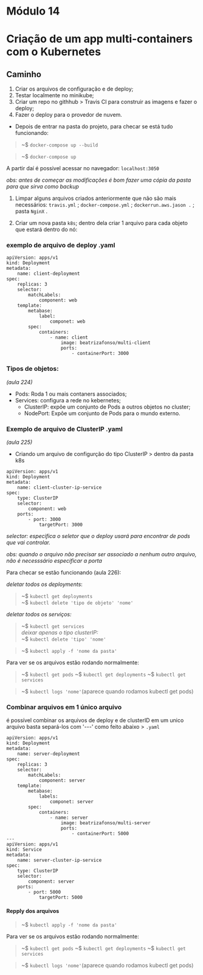 # Módulo 14

# Criação de um app multi-containers com o Kubernetes

## Caminho 

1. Criar os arquivos de configuração e de deploy;
2. Testar localmente no minikube;
3. Criar um repo no githhub > Travis CI para construir as imagens e fazer o deploy;
4. Fazer o deploy para o provedor de nuvem.

- Depois de entrar na pasta do projeto, para checar se está tudo funcionando:

> ~$ `docker-compose up --build`

> ~$ `docker-compose up` 

A partir daí é possivel acessar no navegador: `localhost:3050`

_obs: antes de começar as modificações é bom fazer uma cópia da pasta para que sirva como backup_

1. Limpar alguns arquivos criados anteriormente que não são mais necessários: `travis.yml` ; `docker-compose.yml` ; `dockerrun.aws.jason .` ; pasta `NginX` .

2. Criar um nova pasta `k8s`; dentro dela criar 1 arquivo para cada objeto que estará dentro do nó:

### exemplo de arquivo de deploy .yaml

```
apiVersion: apps/v1 
kind: Deployment
metadata: 
    name: client-deployment
spec:
    replicas: 3
    selector:
        matchLabels:
            component: web
    template:
        metabase:
            label:
                componet: web
        spec: 
            containers:
                - name: client
                    image: beatrizafonso/multi-client
                    ports:
                        - containerPort: 3000
```

### Tipos de objetos:
_(aula 224)_
- Pods: Roda 1 ou mais contaners associados;
- Services: configura a rede no kebernetes;
    - ClusterIP: expõe um conjunto de Pods a outros objetos no cluster;
    - NodePort: Expõe um conjunto de Pods para o mundo externo.

### Exemplo de arquivo de ClusterIP .yaml
_(aula 225)_

- Criando um arquivo de configurção do tipo ClusterIP > dentro da pasta k8s 

```
apiVersion: apps/v1 
kind: Deployment
metadata: 
    name: client-cluster-ip-service
spec:
    type: ClusterIP
    selector:
        component: web
    ports:
        - port: 3000
            targetPort: 3000
```
 _selector: especifica o seletor que o deploy usará para encontrar de pods que vai controlar._


_obs: quando o arquivo não precisar ser associado a nenhum outro arquivo, não é necesssário especificar a porta_

Para checar se estão funcionando (aula 226):

_deletar todos os deployments_:
> ~$ `kubectl get deployments`  
> ~$ `kubectl delete 'tipo de objeto' 'nome'`

_deletar todos os serviços:_
> ~$ `kubectl get services`  
    _deixar apenas o tipo clusterIP:_   
> ~$ `kubectl delete 'tipo' 'nome'`

> ~$ `kubectl apply -f 'nome da pasta'`

Para ver se os arquivos estão rodando normalmente: 

> ~$ `kubectl get pods`
> ~$ `kubectl get deployments`
> ~$ `kubectl get services`

> ~$ `kubectl logs 'nome'`(aparece quando rodamos kubectl get pods)


### Combinar arquivos em 1 único arquivo
é possível combinar os arquivos de deploy e de clusterID em um unico arquivo basta separá-los com '---' como feito abaixo > `.yaml`

```
apiVersion: apps/v1 
kind: Deployment
metadata: 
    name: server-deployment
spec:
    replicas: 3
    selector:
        matchLabels:
            component: server
    template:
        metabase:
            labels:
                componet: server
        spec: 
            containers:
                - name: server
                    image: beatrizafonso/multi-server
                    ports:
                        - containerPort: 5000
---
apiVersion: apps/v1 
kind: Service
metadata: 
    name: server-cluster-ip-service
spec:
    type: ClusterIP
    selector:
        component: server
    ports:
        - port: 5000
            targetPort: 5000
```

#### Repply dos arquivos

> ~$ `kubectl apply -f 'nome da pasta'`

Para ver se os arquivos estão rodando normalmente: 

> ~$ `kubectl get pods`
> ~$ `kubectl get deployments`
> ~$ `kubectl get services`

> ~$ `kubectl logs 'nome'`(aparece quando rodamos kubectl get pods)
